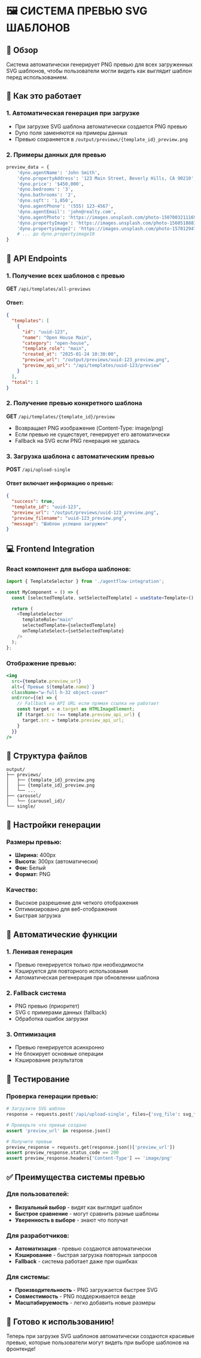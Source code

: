 # 🖼️ СИСТЕМА ПРЕВЬЮ SVG ШАБЛОНОВ

## 🎯 Обзор

Система автоматически генерирует PNG превью для всех загруженных SVG шаблонов, чтобы пользователи могли видеть как выглядит шаблон перед использованием.

## 🔧 Как это работает

### 1. **Автоматическая генерация при загрузке**
- При загрузке SVG шаблона автоматически создается PNG превью
- Dyno поля заменяются на примеры данных
- Превью сохраняется в `/output/previews/{template_id}_preview.png`

### 2. **Примеры данных для превью**
```python
preview_data = {
    'dyno.agentName': 'John Smith',
    'dyno.propertyAddress': '123 Main Street, Beverly Hills, CA 90210',
    'dyno.price': '$450,000',
    'dyno.bedrooms': '3',
    'dyno.bathrooms': '2',
    'dyno.sqft': '1,850',
    'dyno.agentPhone': '(555) 123-4567',
    'dyno.agentEmail': 'john@realty.com',
    'dyno.agentPhoto': 'https://images.unsplash.com/photo-1507003211169-0a1dd7228f2d',
    'dyno.propertyImage': 'https://images.unsplash.com/photo-1560518883-ce09059eeffa',
    'dyno.propertyimage2': 'https://images.unsplash.com/photo-1570129477492-45c003edd2be',
    # ... до dyno.propertyimage10
}
```

## 🚀 API Endpoints

### 1. Получение всех шаблонов с превью
**GET** `/api/templates/all-previews`

#### Ответ:
```json
{
  "templates": [
    {
      "id": "uuid-123",
      "name": "Open House Main",
      "category": "open-house",
      "template_role": "main",
      "created_at": "2025-01-24 10:30:00",
      "preview_url": "/output/previews/uuid-123_preview.png",
      "preview_api_url": "/api/templates/uuid-123/preview"
    }
  ],
  "total": 1
}
```

### 2. Получение превью конкретного шаблона
**GET** `/api/templates/{template_id}/preview`

- Возвращает PNG изображение (Content-Type: image/png)
- Если превью не существует, генерирует его автоматически
- Fallback на SVG если PNG генерация не удалась

### 3. Загрузка шаблона с автоматическим превью
**POST** `/api/upload-single`

#### Ответ включает информацию о превью:
```json
{
  "success": true,
  "template_id": "uuid-123",
  "preview_url": "/output/previews/uuid-123_preview.png",
  "preview_filename": "uuid-123_preview.png",
  "message": "Шаблон успешно загружен"
}
```

## 💻 Frontend Integration

### React компонент для выбора шаблонов:
```typescript
import { TemplateSelector } from './agentflow-integration';

const MyComponent = () => {
  const [selectedTemplate, setSelectedTemplate] = useState<Template>();

  return (
    <TemplateSelector
      templateRole="main"
      selectedTemplate={selectedTemplate}
      onTemplateSelect={setSelectedTemplate}
    />
  );
};
```

### Отображение превью:
```jsx
<img
  src={template.preview_url}
  alt={`Превью ${template.name}`}
  className="w-full h-32 object-cover"
  onError={(e) => {
    // Fallback на API URL если прямая ссылка не работает
    const target = e.target as HTMLImageElement;
    if (target.src !== template.preview_api_url) {
      target.src = template.preview_api_url;
    }
  }}
/>
```

## 📁 Структура файлов

```
output/
├── previews/
│   ├── {template_id}_preview.png
│   ├── {template_id}_preview.png
│   └── ...
├── carousel/
│   └── {carousel_id}/
└── single/
```

## 🎨 Настройки генерации

### Размеры превью:
- **Ширина:** 400px
- **Высота:** 300px (автоматически)
- **Фон:** Белый
- **Формат:** PNG

### Качество:
- Высокое разрешение для четкого отображения
- Оптимизировано для веб-отображения
- Быстрая загрузка

## 🔄 Автоматические функции

### 1. **Ленивая генерация**
- Превью генерируется только при необходимости
- Кэшируется для повторного использования
- Автоматическая регенерация при обновлении шаблона

### 2. **Fallback система**
- PNG превью (приоритет)
- SVG с примерами данных (fallback)
- Обработка ошибок загрузки

### 3. **Оптимизация**
- Превью генерируется асинхронно
- Не блокирует основные операции
- Кэширование результатов

## 🧪 Тестирование

### Проверка генерации превью:
```python
# Загрузите SVG шаблон
response = requests.post('/api/upload-single', files={'svg_file': svg_file})

# Проверьте что превью создано
assert 'preview_url' in response.json()

# Получите превью
preview_response = requests.get(response.json()['preview_url'])
assert preview_response.status_code == 200
assert preview_response.headers['Content-Type'] == 'image/png'
```

## ✅ Преимущества системы превью

### Для пользователей:
- **Визуальный выбор** - видят как выглядит шаблон
- **Быстрое сравнение** - могут сравнить разные шаблоны
- **Уверенность в выборе** - знают что получат

### Для разработчиков:
- **Автоматизация** - превью создаются автоматически
- **Кэширование** - быстрая загрузка повторных запросов
- **Fallback** - система работает даже при ошибках

### Для системы:
- **Производительность** - PNG загружается быстрее SVG
- **Совместимость** - PNG поддерживается везде
- **Масштабируемость** - легко добавить новые размеры

## 🎯 Готово к использованию!

Теперь при загрузке SVG шаблонов автоматически создаются красивые превью, которые пользователи могут видеть при выборе шаблонов на фронтенде!